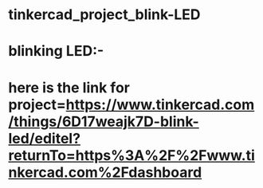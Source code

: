 # tinkercad_project_blink-LED
# blinking LED:-
# here is the link for project=https://www.tinkercad.com/things/6D17weajk7D-blink-led/editel?returnTo=https%3A%2F%2Fwww.tinkercad.com%2Fdashboard
